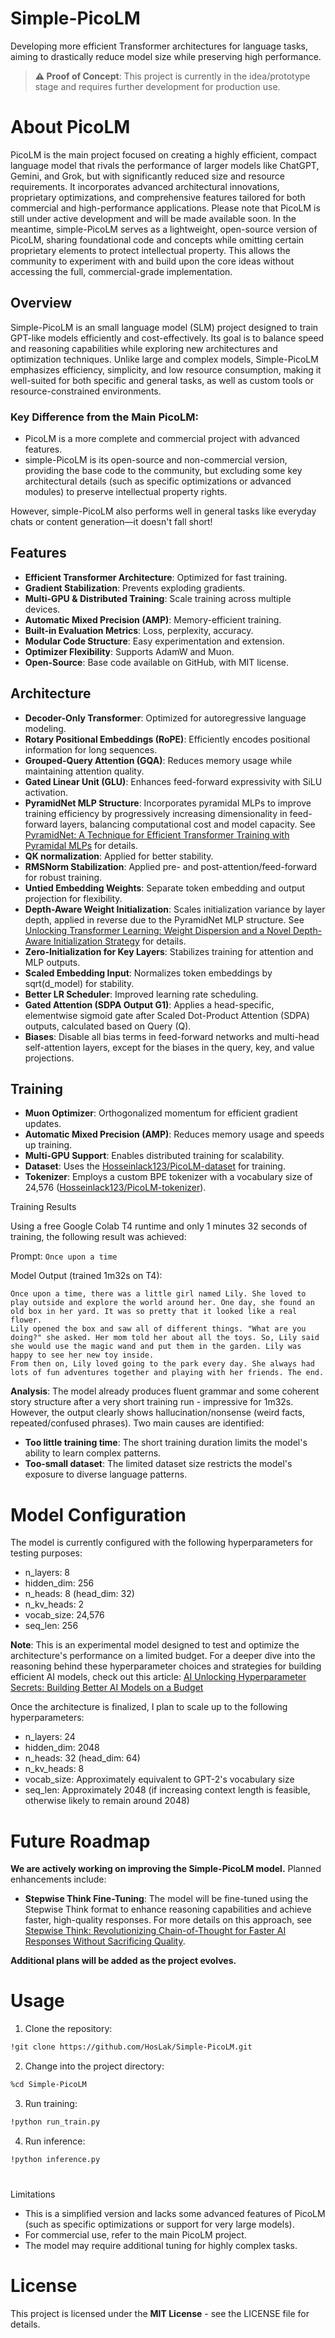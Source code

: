# Simple-PicoLM
Developing more efficient Transformer architectures for language tasks, aiming to drastically reduce model size while preserving high performance.

> **⚠️ Proof of Concept**: This project is currently in the idea/prototype stage and requires further development for production use.

# About PicoLM
PicoLM is the main project focused on creating a highly efficient, compact language model that rivals the performance of larger models like ChatGPT, Gemini, and Grok, but with significantly reduced size and resource requirements. It incorporates advanced architectural innovations, proprietary optimizations, and comprehensive features tailored for both commercial and high-performance applications. Please note that PicoLM is still under active development and will be made available soon. In the meantime, simple-PicoLM serves as a lightweight, open-source version of PicoLM, sharing foundational code and concepts while omitting certain proprietary elements to protect intellectual property. This allows the community to experiment with and build upon the core ideas without accessing the full, commercial-grade implementation.

## Overview
Simple-PicoLM is an small language model (SLM) project designed to train GPT-like models efficiently and cost-effectively. Its goal is to balance speed and reasoning capabilities while exploring new architectures and optimization techniques. Unlike large and complex models, Simple-PicoLM emphasizes efficiency, simplicity, and low resource consumption, making it well-suited for both specific and general tasks, as well as custom tools or resource-constrained environments.

### Key Difference from the Main PicoLM:
- PicoLM is a more complete and commercial project with advanced features.
- simple-PicoLM is its open-source and non-commercial version, providing the base code to the community, but excluding some key architectural details (such as specific optimizations or advanced modules) to preserve intellectual property rights.

However, simple-PicoLM also performs well in general tasks like everyday chats or content generation—it doesn't fall short!

## Features
- **Efficient Transformer Architecture**: Optimized for fast training.
- **Gradient Stabilization**: Prevents exploding gradients.
- **Multi-GPU & Distributed Training**: Scale training across multiple devices.
- **Automatic Mixed Precision (AMP)**: Memory-efficient training.
- **Built-in Evaluation Metrics**: Loss, perplexity, accuracy.
- **Modular Code Structure**: Easy experimentation and extension.
- **Optimizer Flexibility**: Supports AdamW and Muon.
- **Open-Source**: Base code available on GitHub, with MIT license.

## Architecture
- **Decoder-Only Transformer**: Optimized for autoregressive language modeling.
- **Rotary Positional Embeddings (RoPE)**: Efficiently encodes positional information for long sequences.
- **Grouped-Query Attention (GQA)**: Reduces memory usage while maintaining attention quality.
- **Gated Linear Unit (GLU)**: Enhances feed-forward expressivity with SiLU activation.
- **PyramidNet MLP Structure**: Incorporates pyramidal MLPs to improve training efficiency by progressively increasing dimensionality in feed-forward layers, balancing computational cost and model capacity. See [PyramidNet: A Technique for Efficient Transformer Training with Pyramidal MLPs](https://medium.com/@hosseinlack123/pyramidnet-a-technique-for-efficient-transformer-training-with-pyramidal-mlps-a3caa85918ae) for details.
- **QK normalization**: Applied for better stability.
- **RMSNorm Stabilization**: Applied pre- and post-attention/feed-forward for robust training.
- **Untied Embedding Weights**: Separate token embedding and output projection for flexibility.
- **Depth-Aware Weight Initialization**: Scales initialization variance by layer depth, applied in reverse due to the PyramidNet MLP structure. See [Unlocking Transformer Learning: Weight Dispersion and a Novel Depth-Aware Initialization Strategy](https://medium.com/@hosseinlack123/unlocking-transformer-learning-weight-dispersion-and-a-novel-depth-aware-initialization-strategy-6e43dddb10a4) for details.
- **Zero-Initialization for Key Layers**: Stabilizes training for attention and MLP outputs.
- **Scaled Embedding Input**: Normalizes token embeddings by sqrt(d_model) for stability.
- **Better LR Scheduler**: Improved learning rate scheduling.
- **Gated Attention (SDPA Output G1)**: Applies a head-specific, elementwise sigmoid gate after Scaled Dot-Product Attention (SDPA) outputs, calculated based on Query (Q).
- **Biases**: Disable all bias terms in feed-forward networks and multi-head self-attention layers, except for the biases in the query, key, and value projections.

## Training
- **Muon Optimizer**: Orthogonalized momentum for efficient gradient updates.
- **Automatic Mixed Precision (AMP)**: Reduces memory usage and speeds up training.
- **Multi-GPU Support**: Enables distributed training for scalability.
- **Dataset**: Uses the [Hosseinlack123/PicoLM-dataset](https://huggingface.co/datasets/Hosseinlack123/PicoLM-dataset) for training.
- **Tokenizer**: Employs a custom BPE tokenizer with a vocabulary size of 24,576 ([Hosseinlack123/PicoLM-tokenizer](https://huggingface.co/Hosseinlack123/PicoLM-tokenizer)).

Training Results

Using a free Google Colab T4 runtime and only 1 minutes 32 seconds of training, the following result was achieved:

Prompt: ```Once upon a time```

Model Output (trained 1m32s on T4):
```
Once upon a time, there was a little girl named Lily. She loved to play outside and explore the world around her. One day, she found an old box in her yard. It was so pretty that it looked like a real flower.
Lily opened the box and saw all of different things. "What are you doing?" she asked. Her mom told her about all the toys. So, Lily said she would use the magic wand and put them in the garden. Lily was happy to see her new toy inside.
From then on, Lily loved going to the park every day. She always had lots of fun adventures together and playing with her friends. The end.
```
**Analysis**: The model already produces fluent grammar and some coherent story structure after a very short training run - impressive for 1m32s. However, the output clearly shows hallucination/nonsense (weird facts, repeated/confused phrases). Two main causes are identified:

- **Too little training time**: The short training duration limits the model's ability to learn complex patterns.
- **Too-small dataset**: The limited dataset size restricts the model's exposure to diverse language patterns.

# Model Configuration

The model is currently configured with the following hyperparameters for testing purposes:

- n_layers: 8
- hidden_dim: 256
- n_heads: 8 (head_dim: 32)
- n_kv_heads: 2
- vocab_size: 24,576
- seq_len: 256

**Note**: This is an experimental model designed to test and optimize the architecture's performance on a limited budget. For a deeper dive into the reasoning behind these hyperparameter choices and strategies for building efficient AI models, check out this article: [AI Unlocking Hyperparameter Secrets: Building Better AI Models on a Budget](https://medium.com/@hosseinlack123/aiunlocking-hyperparameter-secrets-building-better-ai-models-on-a-budget-60e25562b5e9)

Once the architecture is finalized, I plan to scale up to the following hyperparameters:

- n_layers: 24
- hidden_dim: 2048
- n_heads: 32 (head_dim: 64)
- n_kv_heads: 8
- vocab_size: Approximately equivalent to GPT-2's vocabulary size
- seq_len: Approximately 2048 (if increasing context length is feasible, otherwise likely to remain around 2048)

# Future Roadmap

**We are actively working on improving the Simple-PicoLM model.** Planned enhancements include:

- **Stepwise Think Fine-Tuning**: The model will be fine-tuned using the Stepwise Think format to enhance reasoning capabilities and achieve faster, high-quality responses. For more details on this approach, see [Stepwise Think: Revolutionizing Chain-of-Thought for Faster AI Responses Without Sacrificing Quality](https://medium.com/@hosseinlack123/stepwise-think-revolutionizing-chain-of-thought-for-faster-ai-responses-without-sacrificing-d81e140789b6).

**Additional plans will be added as the project evolves.**

# Usage

1. Clone the repository:
```bash
!git clone https://github.com/HosLak/Simple-PicoLM.git
```

2. Change into the project directory:
```bash
%cd Simple-PicoLM
```

3. Run training:
```bash
!python run_train.py
```

4. Run inference:
```bash
!python inference.py
```

#

Limitations

- This is a simplified version and lacks some advanced features of PicoLM (such as specific optimizations or support for very large models).
- For commercial use, refer to the main PicoLM project.
- The model may require additional tuning for highly complex tasks.

# License
This project is licensed under the **MIT License** - see the LICENSE file for details.
